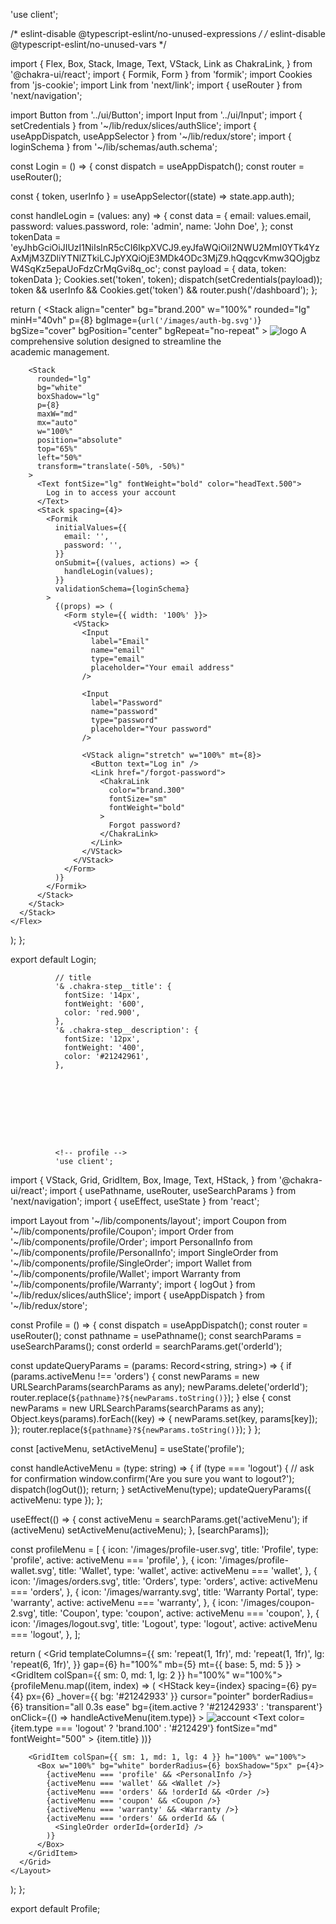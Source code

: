 'use client';

/* eslint-disable @typescript-eslint/no-unused-expressions */
/* eslint-disable @typescript-eslint/no-unused-vars */

import {
  Flex,
  Box,
  Stack,
  Image,
  Text,
  VStack,
  Link as ChakraLink,
} from '@chakra-ui/react';
import { Formik, Form } from 'formik';
import Cookies from 'js-cookie';
import Link from 'next/link';
import { useRouter } from 'next/navigation';

import Button from '../ui/Button';
import Input from '../ui/Input';
import { setCredentials } from '~/lib/redux/slices/authSlice';
import { useAppDispatch, useAppSelector } from '~/lib/redux/store';
import { loginSchema } from '~/lib/schemas/auth.schema';

const Login = () => {
  const dispatch = useAppDispatch();
  const router = useRouter();

  const { token, userInfo } = useAppSelector((state) => state.app.auth);

  const handleLogin = (values: any) => {
    const data = {
      email: values.email,
      password: values.password,
      role: 'admin',
      name: 'John Doe',
    };
    const tokenData =
      'eyJhbGciOiJIUzI1NiIsInR5cCI6IkpXVCJ9.eyJfaWQiOiI2NWU2MmI0YTk4YzAxMjM3ZDliYTNlZTkiLCJpYXQiOjE3MDk4ODc3MjZ9.hQqgcvKmw3QOjgbzW4SqKz5epaUoFdzCrMqGvi8q_oc';
    const payload = { data, token: tokenData };
    Cookies.set('token', token);
    dispatch(setCredentials(payload));
    token && userInfo && Cookies.get('token') && router.push('/dashboard');
  };

  return (
    <Flex minH="100vh" justify="center" bg="white" h="100vh" p={6} w="100%">
      <Stack spacing={8} w="100%" position="relative">
        <Stack
          align="center"
          bg="brand.200"
          w="100%"
          rounded="lg"
          minH="40vh"
          p={8}
          bgImage={`url('/images/auth-bg.svg')`}
          bgSize="cover"
          bgPosition="center"
          bgRepeat="no-repeat"
        >
          <Image src="/images/logo-white.svg" alt="logo" />
          <Text fontSize="md" color="bodyText.200" textAlign="center">
            A comprehensive solution designed to streamline the <br /> academic
            management.
          </Text>
        </Stack>

        <Stack
          rounded="lg"
          bg="white"
          boxShadow="lg"
          p={8}
          maxW="md"
          mx="auto"
          w="100%"
          position="absolute"
          top="65%"
          left="50%"
          transform="translate(-50%, -50%)"
        >
          <Text fontSize="lg" fontWeight="bold" color="headText.500">
            Log in to access your account
          </Text>
          <Stack spacing={4}>
            <Formik
              initialValues={{
                email: '',
                password: '',
              }}
              onSubmit={(values, actions) => {
                handleLogin(values);
              }}
              validationSchema={loginSchema}
            >
              {(props) => (
                <Form style={{ width: '100%' }}>
                  <VStack>
                    <Input
                      label="Email"
                      name="email"
                      type="email"
                      placeholder="Your email address"
                    />

                    <Input
                      label="Password"
                      name="password"
                      type="password"
                      placeholder="Your password"
                    />

                    <VStack align="stretch" w="100%" mt={8}>
                      <Button text="Log in" />
                      <Link href="/forgot-password">
                        <ChakraLink
                          color="brand.300"
                          fontSize="sm"
                          fontWeight="bold"
                        >
                          Forgot password?
                        </ChakraLink>
                      </Link>
                    </VStack>
                  </VStack>
                </Form>
              )}
            </Formik>
          </Stack>
        </Stack>
      </Stack>
    </Flex>
  );
};

export default Login;





              // title
              '& .chakra-step__title': {
                fontSize: '14px',
                fontWeight: '600',
                color: 'red.900',
              },
              '& .chakra-step__description': {
                fontSize: '12px',
                fontWeight: '400',
                color: '#21242961',
              },









              <!-- profile -->
              'use client';

import {
  VStack,
  Grid,
  GridItem,
  Box,
  Image,
  Text,
  HStack,
} from '@chakra-ui/react';
import { usePathname, useRouter, useSearchParams } from 'next/navigation';
import { useEffect, useState } from 'react';

import Layout from '~/lib/components/layout';
import Coupon from '~/lib/components/profile/Coupon';
import Order from '~/lib/components/profile/Order';
import PersonalInfo from '~/lib/components/profile/PersonalInfo';
import SingleOrder from '~/lib/components/profile/SingleOrder';
import Wallet from '~/lib/components/profile/Wallet';
import Warranty from '~/lib/components/profile/Warranty';
import { logOut } from '~/lib/redux/slices/authSlice';
import { useAppDispatch } from '~/lib/redux/store';

const Profile = () => {
  const dispatch = useAppDispatch();
  const router = useRouter();
  const pathname = usePathname();
  const searchParams = useSearchParams();
  const orderId = searchParams.get('orderId');

  const updateQueryParams = (params: Record<string, string>) => {
    if (params.activeMenu !== 'orders') {
      const newParams = new URLSearchParams(searchParams as any);
      newParams.delete('orderId');
      router.replace(`${pathname}?${newParams.toString()}`);
    } else {
      const newParams = new URLSearchParams(searchParams as any);
      Object.keys(params).forEach((key) => {
        newParams.set(key, params[key]);
      });
      router.replace(`${pathname}?${newParams.toString()}`);
    }
  };

  const [activeMenu, setActiveMenu] = useState('profile');

  const handleActiveMenu = (type: string) => {
    if (type === 'logout') {
      //  ask for confirmation
      window.confirm('Are you sure you want to logout?');
      dispatch(logOut());
      return;
    }
    setActiveMenu(type);
    updateQueryParams({ activeMenu: type });
  };

  useEffect(() => {
    const activeMenu = searchParams.get('activeMenu');
    if (activeMenu) setActiveMenu(activeMenu);
  }, [searchParams]);

  const profileMenu = [
    {
      icon: '/images/profile-user.svg',
      title: 'Profile',
      type: 'profile',
      active: activeMenu === 'profile',
    },
    {
      icon: '/images/profile-wallet.svg',
      title: 'Wallet',
      type: 'wallet',
      active: activeMenu === 'wallet',
    },
    {
      icon: '/images/orders.svg',
      title: 'Orders',
      type: 'orders',
      active: activeMenu === 'orders',
    },
    {
      icon: '/images/warranty.svg',
      title: 'Warranty Portal',
      type: 'warranty',
      active: activeMenu === 'warranty',
    },
    {
      icon: '/images/coupon-2.svg',
      title: 'Coupon',
      type: 'coupon',
      active: activeMenu === 'coupon',
    },
    {
      icon: '/images/logout.svg',
      title: 'Logout',
      type: 'logout',
      active: activeMenu === 'logout',
    },
  ];

  return (
    <Layout>
      <Grid
        templateColumns={{
          sm: 'repeat(1, 1fr)',
          md: 'repeat(1, 1fr)',
          lg: 'repeat(6, 1fr)',
        }}
        gap={6}
        h="100%"
        mb={5}
        mt={{ base: 5, md: 5 }}
      >
        <GridItem colSpan={{ sm: 0, md: 1, lg: 2 }} h="100%" w="100%">
          <Box w="100%" bg="white" borderRadius={6} boxShadow="5px">
            <VStack alignItems="stretch" spacing={0}>
              {profileMenu.map((item, index) => (
                <HStack
                  key={index}
                  spacing={6}
                  py={4}
                  px={6}
                  _hover={{ bg: '#21242933' }}
                  cursor="pointer"
                  borderRadius={6}
                  transition="all 0.3s ease"
                  bg={item.active ? '#21242933' : 'transparent'}
                  onClick={() => handleActiveMenu(item.type)}
                >
                  <Image src={item.icon} alt="account" boxSize="20px" />
                  <Text
                    color={item.type === 'logout' ? 'brand.100' : '#212429'}
                    fontSize="md"
                    fontWeight="500"
                  >
                    {item.title}
                  </Text>
                </HStack>
              ))}
            </VStack>
          </Box>
        </GridItem>

        <GridItem colSpan={{ sm: 1, md: 1, lg: 4 }} h="100%" w="100%">
          <Box w="100%" bg="white" borderRadius={6} boxShadow="5px" p={4}>
            {activeMenu === 'profile' && <PersonalInfo />}
            {activeMenu === 'wallet' && <Wallet />}
            {activeMenu === 'orders' && !orderId && <Order />}
            {activeMenu === 'coupon' && <Coupon />}
            {activeMenu === 'warranty' && <Warranty />}
            {activeMenu === 'orders' && orderId && (
              <SingleOrder orderId={orderId} />
            )}
          </Box>
        </GridItem>
      </Grid>
    </Layout>
  );
};

export default Profile;

